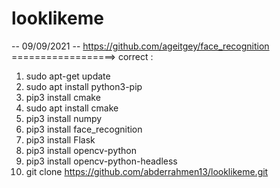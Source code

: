# looklikeme
-- 09/09/2021 -- https://github.com/ageitgey/face_recognition
==================> correct :
1. sudo apt-get update
2. sudo apt install python3-pip
3. pip3 install cmake
4. sudo apt install cmake
5. pip3 install numpy
6. pip3 install face_recognition
7. pip3 install Flask
8. pip3 install opencv-python
9. pip3 install opencv-python-headless
10. git clone https://github.com/abderrahmen13/looklikeme.git
